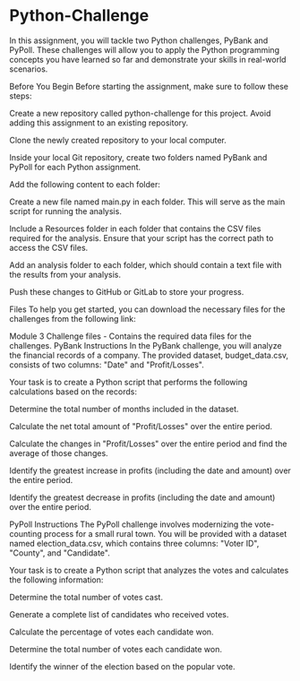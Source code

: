 # Python-Challenge
In this assignment, you will tackle two Python challenges, PyBank and PyPoll. These challenges will allow you to apply the Python programming concepts you have learned so far and demonstrate your skills in real-world scenarios.

Before You Begin
Before starting the assignment, make sure to follow these steps:

Create a new repository called python-challenge for this project. Avoid adding this assignment to an existing repository.

Clone the newly created repository to your local computer.

Inside your local Git repository, create two folders named PyBank and PyPoll for each Python assignment.

Add the following content to each folder:

Create a new file named main.py in each folder. This will serve as the main script for running the analysis.

Include a Resources folder in each folder that contains the CSV files required for the analysis. Ensure that your script has the correct path to access the CSV files.

Add an analysis folder to each folder, which should contain a text file with the results from your analysis.

Push these changes to GitHub or GitLab to store your progress.

Files
To help you get started, you can download the necessary files for the challenges from the following link:

Module 3 Challenge files - Contains the required data files for the challenges.
PyBank Instructions
In the PyBank challenge, you will analyze the financial records of a company. The provided dataset, budget_data.csv, consists of two columns: "Date" and "Profit/Losses".

Your task is to create a Python script that performs the following calculations based on the records:

Determine the total number of months included in the dataset.

Calculate the net total amount of "Profit/Losses" over the entire period.

Calculate the changes in "Profit/Losses" over the entire period and find the average of those changes.

Identify the greatest increase in profits (including the date and amount) over the entire period.

Identify the greatest decrease in profits (including the date and amount) over the entire period.

PyPoll Instructions
The PyPoll challenge involves modernizing the vote-counting process for a small rural town. You will be provided with a dataset named election_data.csv, which contains three columns: "Voter ID", "County", and "Candidate".

Your task is to create a Python script that analyzes the votes and calculates the following information:

Determine the total number of votes cast.

Generate a complete list of candidates who received votes.

Calculate the percentage of votes each candidate won.

Determine the total number of votes each candidate won.

Identify the winner of the election based on the popular vote.


